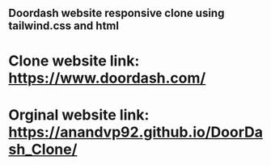 ## Doordash website responsive clone using tailwind.css and html

# Clone website link: https://www.doordash.com/

# Orginal website link: https://anandvp92.github.io/DoorDash_Clone/